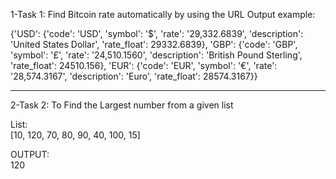 1-Task 1:
Find Bitcoin rate automatically by using the URL 
Output example:

{'USD': {'code': 'USD', 'symbol': '&#36;', 'rate': '29,332.6839', 'description': 'United States Dollar', 'rate_float': 29332.6839}, 
'GBP': {'code': 'GBP', 'symbol': '&pound;', 'rate': '24,510.1560', 'description': 'British Pound Sterling', 'rate_float': 24510.156},
'EUR': {'code': 'EUR', 'symbol': '&euro;', 'rate': '28,574.3167', 'description': 'Euro', 'rate_float': 28574.3167}}


----------------------------------------------------------------------------------------------------------------------------------

2-Task 2: 
To Find the Largest number from a given list 

List:  
[10, 120, 70, 80, 90, 40, 100, 15]

OUTPUT:  
120

